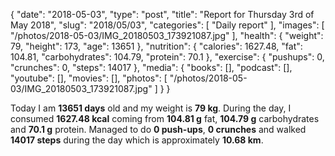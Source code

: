 {
    "date": "2018-05-03",
    "type": "post",
    "title": "Report for Thursday 3rd of May 2018",
    "slug": "2018\/05\/03",
    "categories": [
        "Daily report"
    ],
    "images": [
        "\/photos\/2018-05-03\/IMG_20180503_173921087.jpg"
    ],
    "health": {
        "weight": 79,
        "height": 173,
        "age": 13651
    },
    "nutrition": {
        "calories": 1627.48,
        "fat": 104.81,
        "carbohydrates": 104.79,
        "protein": 70.1
    },
    "exercise": {
        "pushups": 0,
        "crunches": 0,
        "steps": 14017
    },
    "media": {
        "books": [],
        "podcast": [],
        "youtube": [],
        "movies": [],
        "photos": [
            "\/photos\/2018-05-03\/IMG_20180503_173921087.jpg"
        ]
    }
}

Today I am <strong>13651 days</strong> old and my weight is <strong>79 kg</strong>. During the day, I consumed <strong>1627.48 kcal</strong> coming from <strong>104.81 g</strong> fat, <strong>104.79 g</strong> carbohydrates and <strong>70.1 g</strong> protein. Managed to do <strong>0 push-ups</strong>, <strong>0 crunches</strong> and walked <strong>14017 steps</strong> during the day which is approximately <strong>10.68 km</strong>.